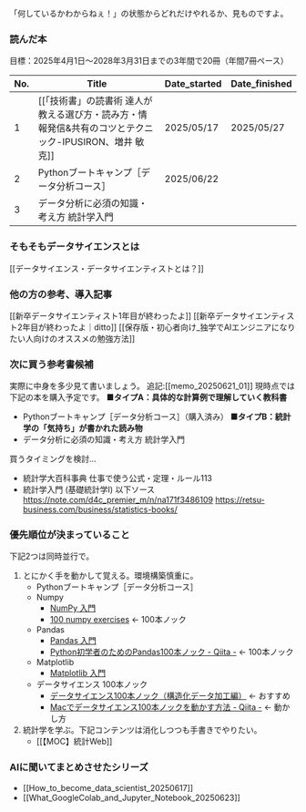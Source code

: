 「何しているかわからねぇ！」の状態からどれだけやれるか、見ものですよ。
### 読んだ本
目標：2025年4月1日〜2028年3月31日までの3年間で20冊（年間7冊ペース）

| No. | Title                                                       | Date_started | Date_finished |
| --- | ----------------------------------------------------------- | ------------ | ------------- |
| 1   | [[「技術書」の読書術 達人が教える選び方・読み方・情報発信&共有のコツとテクニック-IPUSIRON、増井 敏克]] | 2025/05/17   | 2025/05/27    |
| 2   | Pythonブートキャンプ［データ分析コース］                                     | 2025/06/22   |               |
| 3   | データ分析に必須の知識・考え方 統計学入門                                       |              |               |


### そもそもデータサイエンスとは
[[データサイエンス・データサイエンティストとは？]]

### 他の方の参考、導入記事
[[新卒データサイエンティスト1年目が終わったよ]]
[[新卒データサイエンティスト2年目が終わったよ｜ditto]]
[[保存版・初心者向け_独学でAIエンジニアになりたい人向けのオススメの勉強方法]]

### 次に買う参考書候補
実際に中身を多少見て書いましょう。
追記:[[memo_20250621_01]]
現時点では下記の本を購入予定です。
**■タイプA：具体的な計算例で理解していく教科書** 
- Pythonブートキャンプ［データ分析コース］（購入済み）
**■タイプB：統計学の「気持ち」が書かれた読み物**
- データ分析に必須の知識・考え方 統計学入門

買うタイミングを検討…
- 統計学大百科事典 仕事で使う公式・定理・ルール113
- 統計学入門 (基礎統計学Ⅰ)
以下ソース
https://note.com/d4c_premier_m/n/na171f3486109
https://retsu-business.com/business/statistics-books/


### 優先順位が決まっていること
下記2つは同時並行で。
1. とにかく手を動かして覚える。環境構築慎重に。
	- Pythonブートキャンプ［データ分析コース］
	- Numpy
		- [NumPy 入門](https://tutorials.chainer.org/ja/08_Introduction_to_NumPy.html)
		- [100 numpy exercises](https://github.com/rougier/numpy-100/blob/master/100_Numpy_exercises.md) ← 100本ノック
	- Pandas
		- [Pandas 入門](https://tutorials.chainer.org/ja/11_Introduction_to_Pandas.html)
		- [Python初学者のためのPandas100本ノック - Qiita -](https://qiita.com/kunishou/items/bd5fad9a334f4f5be51c) ← 100本ノック
	- Matplotlib
		- [Matplotlib 入門](https://tutorials.chainer.org/ja/12_Introduction_to_Matplotlib.html)
	- データサイエンス 100本ノック
		- [データサイエンス100本ノック（構造化データ加工編）](https://github.com/The-Japan-DataScientist-Society/100knocks-preprocess) ← おすすめ
		- [Macでデータサイエンス100本ノックを動かす方法 - Qiita -](https://qiita.com/karaage0703/items/1b18b1f4ab65d35afb5f) ← 動かし方
2. 統計学を学ぶ。下記コンテンツは消化しつつも手書きでやりたい。
	- [[【MOC】統計Web]]

### AIに聞いてまとめさせたシリーズ
- [[How_to_become_data_scientist_20250617]]
- [[What_GoogleColab_and_Jupyter_Notebook_20250623]]
